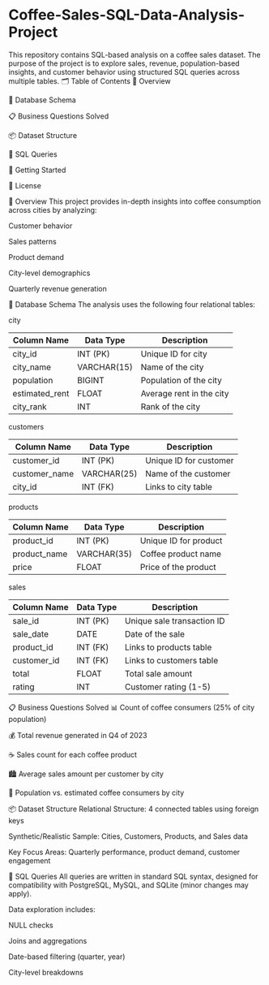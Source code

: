 # Coffee-Sales-SQL-Data-Analysis-Project
This repository contains SQL-based analysis on a coffee sales dataset. The purpose of the project is to explore sales, revenue, population-based insights, and customer behavior using structured SQL queries across multiple tables.
🗂️ Table of Contents
📌 Overview

🧮 Database Schema

📋 Business Questions Solved

📦 Dataset Structure

🔧 SQL Queries

🚀 Getting Started

📎 License

📌 Overview
This project provides in-depth insights into coffee consumption across cities by analyzing:

Customer behavior

Sales patterns

Product demand

City-level demographics

Quarterly revenue generation

🧮 Database Schema
The analysis uses the following four relational tables:

city

| Column Name     | Data Type   | Description              |
| --------------- | ----------- | ------------------------ |
| city\_id        | INT (PK)    | Unique ID for city       |
| city\_name      | VARCHAR(15) | Name of the city         |
| population      | BIGINT      | Population of the city   |
| estimated\_rent | FLOAT       | Average rent in the city |
| city\_rank      | INT         | Rank of the city         |

customers

| Column Name    | Data Type   | Description            |
| -------------- | ----------- | ---------------------- |
| customer\_id   | INT (PK)    | Unique ID for customer |
| customer\_name | VARCHAR(25) | Name of the customer   |
| city\_id       | INT (FK)    | Links to city table    |

products

| Column Name   | Data Type   | Description           |
| ------------- | ----------- | --------------------- |
| product\_id   | INT (PK)    | Unique ID for product |
| product\_name | VARCHAR(35) | Coffee product name   |
| price         | FLOAT       | Price of the product  |

sales

| Column Name  | Data Type | Description                |
| ------------ | --------- | -------------------------- |
| sale\_id     | INT (PK)  | Unique sale transaction ID |
| sale\_date   | DATE      | Date of the sale           |
| product\_id  | INT (FK)  | Links to products table    |
| customer\_id | INT (FK)  | Links to customers table   |
| total        | FLOAT     | Total sale amount          |
| rating       | INT       | Customer rating (1-5)      |


📋 Business Questions Solved
📊 Count of coffee consumers (25% of city population)

💰 Total revenue generated in Q4 of 2023

☕ Sales count for each coffee product

🏙️ Average sales amount per customer by city

🌆 Population vs. estimated coffee consumers by city

📦 Dataset Structure
Relational Structure: 4 connected tables using foreign keys

Synthetic/Realistic Sample: Cities, Customers, Products, and Sales data

Key Focus Areas: Quarterly performance, product demand, customer engagement

🔧 SQL Queries
All queries are written in standard SQL syntax, designed for compatibility with PostgreSQL, MySQL, and SQLite (minor changes may apply).

Data exploration includes:

NULL checks

Joins and aggregations

Date-based filtering (quarter, year)

City-level breakdowns

